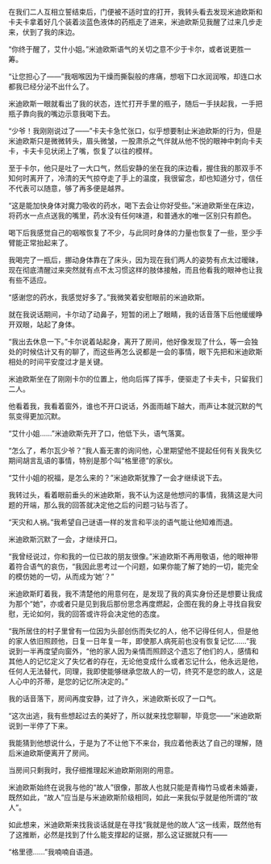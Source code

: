 在我们二人互相立誓结束后，门便被不适时宜的打开，我转头看去发现米迪欧斯和卡夫卡拿着好几个装着淡蓝色液体的药瓶走了进来，米迪欧斯见我醒了过来几步走来，伏到了我的床边。

“你终于醒了，艾什小姐。”米迪欧斯语气的关切之意不少于卡尔，或者说更胜一筹。

“让您担心了——”我咽喉因为干燥而撕裂般的疼痛，想咽下口水润润喉，却连口水都我已经分泌不出什么了。

米迪欧斯一眼就看出了我的状态，连忙打开手里的瓶子，随后一手扶起我，一手把瓶子靠向我的嘴边示意我喝下去。

“少爷！我刚刚说过了——”卡夫卡急忙张口，似乎想要制止米迪欧斯的行为，但是米迪欧斯只是微微转头，眉头微皱，一股肃杀之气伴就从他不悦的眼神中刺向卡夫卡，卡夫卡见状闭上了嘴，恢复了以往的模样。

至于卡尔，他只是吐了一大口气，然后安静的坐在我的床边看，握住我的那双手不知何时离开了，冷清的天气掠夺走了手上的温度，我很留念，却也知道分寸，信任不代表可以随意，够了再多便是越界。

“这是能加快身体对魔力吸收的药水，喝下去会让你好受些。”米迪欧斯坐在床边，将药水一点点送我的嘴里，药水没有任何味道，和普通水的唯一区别只有颜色。

喝下后我感觉自己的咽喉恢复了不少，与此同时身体的力量也恢复了一些，至少手臂能正常抬起来了。

我喝完了一瓶后，挪动身体靠在了床头，因为现在我们两人的姿势有点太过暧昧，现在彻底清醒过来突然就有点不太习惯这样的肢体接触，而且他看我的眼神也让我有些不适应。

“感谢您的药水，我感觉好多了。”我微笑着安慰眼前的米迪欧斯。

就在我说话期间，卡尔动了动鼻子，短暂的闭上了眼睛，我的话音落下后他缓缓睁开双眼，站起了身体。

“我出去休息一下。”卡尔说着站起身，离开了房间，他好像发现了什么，等一会独处的时候估计又有的聊了，而这些再怎么说都是一会的事情，眼下先把和米迪欧斯相处的时间平安度过才是关键。

米迪欧斯坐在了刚刚卡尔的位置上，他向后挥了挥手，便驱走了卡夫卡，只留我们二人。

他看着我，我看着窗外，谁也不开口说话，外面雨越下越大，雨声让本就沉默的气氛变得更加沉默。

“艾什小姐……”米迪欧斯先开了口，他低下头，语气落寞。

“怎么了，希尔瓦少爷？”我人畜无害的询问他，心里期望他不提起任何有关我失忆期间胡言乱语的事情，特别是那个叫“格里德”的家伙。

“艾什小姐的祝福，是怎么来的？”米迪欧斯犹豫了一会才继续说下去。

我转过头，看着眼前垂头的米迪欧斯，我不认为这是他想问的事情，我猜这是大问题的开端，那么我的回答就决定他之后的问题刁钻与否了。

“天灾和人祸。”我希望自己谜语一样的发言和平淡的语气能让他知难而退。

米迪欧斯沉默了一会，才继续开口。

“我曾经说过，你和我的一位已故的朋友很像。”米迪欧斯不再用敬语，他的眼神带着符合语气的哀伤，“我因此思考过一个问题，如果你能了解了她的一切，能完全的模仿她的一切，从而成为‘她’？”

米迪欧斯盯着我，我不清楚他的用意何在，是发现了我的真实身份还是想要让我成为那个“她”，亦或者只是见到我后那份思念再度燃起，企图在我的身上寻找自我安慰，无论如何，我的回答或许将会决定他的态度。

“我所居住的村子里曾有一位因为头部创伤而失忆的人，他不记得任何人，但是他的家人依旧照顾他，日复一日年复一年，即使那人病死前也没有恢复记忆……”我说到一半再度望向窗外，“他的家人因为亲情而照顾这个遗忘了他们的人，感情和其他人的记忆定义了失忆者的存在，无论他变成什么或者忘记什么，他永远是他，任何人无法替代，同理，我即使能够继承您故人的一切，终究不是您的故人，这是人心中的芥蒂，是您的记忆所决定的。”

我的话音落下，房间再度安静，过了许久，米迪欧斯长叹了一口气。

“这次出逃，我有些想起过去的美好了，所以就来找您聊聊，毕竟您——”米迪欧斯说到一半停了下来。

我能猜到他想说什么，于是为了不让他下不来台，我应着他表达了自己的理解，随后米迪欧斯便离开了房间。

当房间只剩我时，我仔细推理起米迪欧斯刚刚的用意。

米迪欧斯始终在说我与他的“故人”很像，那故人也就只能是青梅竹马或者未婚妻，既然如此，“故人”应当是与米迪欧斯阶级相同，如此一来我似乎就是他所谓的“故人”。

如此想来，米迪欧斯来找我谈话就是在寻找“我就是他的故人”这一线索，既然他有了这推断，必然是找到了什么能支撑起的证据，那么这证据就只有——

“格里德……”我喃喃自语道。


